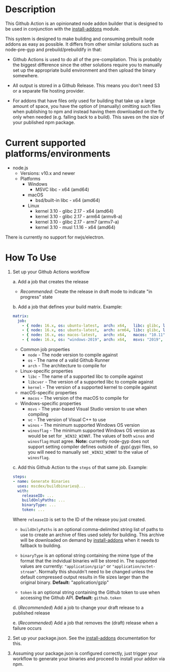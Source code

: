 # Description

This Github Action is an opinionated node addon builder that is designed to be
used in conjunction with the [install-addons][] module.

This system is designed to make building and consuming prebuilt node addons as
easy as possible. It differs from other similar solutions such as node-pre-gyp
and prebuild/prebuildify in that:

 * Github Actions is used to do all of the pre-compilation. This is probably
   the biggest difference since the other solutions require you to manually set
   up the appropriate build environment and then upload the binary somewhere.

 * All output is stored in a Github Release. This means you don't need S3 or
   a separate file hosting provider.

 * For addons that have files only used for building that take up a large amount
   of space, you have the option of (manually) omitting such files when
   publishing to npm and instead having them downloaded on the fly only when
   needed (e.g. falling back to a build). This saves on the size of your
   published npm package.


# Current supported platforms/environments

  * node.js
    * Versions: v10.x and newer
    * Platforms
      * Windows
        * MSVC libc - x64 (amd64)
      * macOS
        * bsd/built-in libc - x64 (amd64)
      * Linux
        * kernel 3.10 - glibc 2.17 - x64 (amd64)
        * kernel 3.10 - glibc 2.17 - arm64 (armv8-a)
        * kernel 3.10 - glibc 2.17 - arm7 (armv7-a)
        * kernel 3.10 - musl 1.1.16 - x64 (amd64)

  There is currently no support for nwjs/electron.


# How To Use

1. Set up your Github Actions workflow

   a. Add a job that creates the release

      * _Recommended:_ Create the release in draft mode to indicate
        "in progress" state

   b. Add a job that defines your build matrix. Example:

      ```yaml
      matrix:
        job:
          - { node: 16.x, os: ubuntu-latest,  arch: x64,   libc: glibc, libcver: "2.17", kernel: "3.10" }
          - { node: 16.x, os: ubuntu-latest,  arch: arm64, libc: glibc, libcver: "2.17", kernel: "3.10" }
          - { node: 16.x, os: macos-latest,   arch: x64,   macos: "10.11" }
          - { node: 16.x, os: "windows-2019", arch: x64,   msvs: "2019", vc: "14.2", winos: "7.0", winosflag: "0x0601" }
      ```

      * Common job properties
        * `node` - The node version to compile against
        * `os` - The name of a valid Github Runner
        * `arch` - The architecture to compile for
      * Linux-specific properties
        * `libc` - The name of a supported libc to compile against
        * `libcver` - The version of a supported libc to compile against
        * `kernel` - The version of a supported kernel to compile against
      * macOS-specific properties
        * `macos` - The version of the macOS to compile for
      * Windows-specific properties
        * `msvs` - The year-based Visual Studio version to use when compiling
        * `vc` - The version of Visual C++ to use
        * `winos` - The minimum supported Windows OS version
        * `winosflag` - The minimum supported Windows OS version as would be set
          for `_WIN32_WINNT`. The values of both `winos` and `winosflag` must
          agree. **Note:** currently node-gyp does not support setting compiler
          defines outside of .gyp/.gypi files, so you will need to manually set
          `_WIN32_WINNT` to the value of `winosflag`.

   c. Add this Github Action to the `steps` of that same job. Example:

      ```yaml
      steps:
      - name: Generate Binaries
        uses: mscdex/buildbinaries@...
        with:
          releaseID: ...
          buildOnlyPaths: ...
          binaryType: ...
          token: ...
      ```

      Where `releaseID` is set to the ID of the release you just created.

      * `buildOnlyPaths` is an optional comma-delimited string list of paths to
        use to create an archive of files used solely for building. This archive
        will be downloaded on demand by [install-addons][] when it needs to
        fallback to building.

      * `binaryType` is an optional string containing the mime type of the
        format that the indvidual binaries will be stored in. The supported
        values are currently: `"application/gzip"` or
        `"application/octet-stream"`. Normally this shouldn't need to be changed
        unless the default compressed output results in file sizes larger than
        the original binary. **Default:** "application/gzip"

      * `token` is an optional string containing the Github token to use when
        accessing the Github API. **Default:** `github.token`

   d. (_Recommended_) Add a job to change your draft release to a published
      release

   e. (_Recommended_) Add a job that removes the (draft) release when a
      failure occurs

2. Set up your package.json. See the [install-addons][] documentation for this.

3. Assuming your package.json is configured correctly, just trigger your
   workflow to generate your binaries and proceed to install your addon via npm.


[install-addons]: https://github.com/mscdex/install-addons
